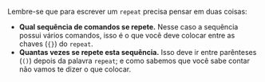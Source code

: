 Lembre-se que para escrever um `repeat` precisa pensar em duas coisas:

* **Qual sequência de comandos se repete.** Nesse caso a sequência possui vários comandos, isso é o que você deve colocar entre as chaves (`{}`) do `repeat`.
* **Quantas vezes se repete esta sequência.** Isso deve ir entre parênteses (`()`) depois da palavra `repeat`; e como sabemos que você sabe contar não vamos te dizer o que colocar. 
